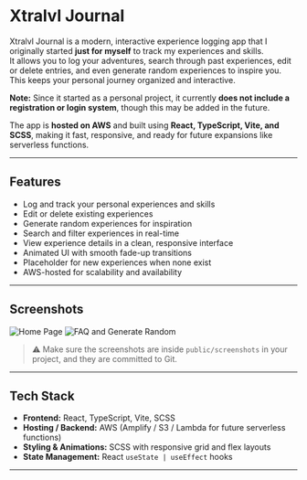 # Xtralvl Journal

Xtralvl Journal is a modern, interactive experience logging app that I originally started **just for myself** to track my experiences and skills.  
It allows you to log your adventures, search through past experiences, edit or delete entries, and even generate random experiences to inspire you.  
This keeps your personal journey organized and interactive.  

**Note:** Since it started as a personal project, it currently **does not include a registration or login system**, though this may be added in the future.  

The app is **hosted on AWS** and built using **React, TypeScript, Vite, and SCSS**, making it fast, responsive, and ready for future expansions like serverless functions.

---

## Features

- Log and track your personal experiences and skills
- Edit or delete existing experiences
- Generate random experiences for inspiration
- Search and filter experiences in real-time
- View experience details in a clean, responsive interface
- Animated UI with smooth fade-up transitions
- Placeholder for new experiences when none exist
- AWS-hosted for scalability and availability

---

## Screenshots

![Home Page](https://i.imgur.com/NejliAf.png)
![FAQ and Generate Random](screenshots/faq.png)

> ⚠️ Make sure the screenshots are inside `public/screenshots` in your project, and they are committed to Git.  

---

## Tech Stack

- **Frontend:** React, TypeScript, Vite, SCSS
- **Hosting / Backend:** AWS (Amplify / S3 / Lambda for future serverless functions)
- **Styling & Animations:** SCSS with responsive grid and flex layouts
- **State Management:** React `useState | useEffect` hooks

---
